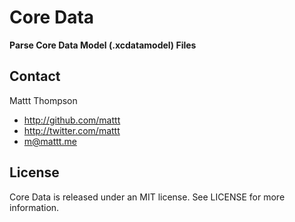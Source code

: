 # Core Data
**Parse Core Data Model (.xcdatamodel) Files**

## Contact

Mattt Thompson

- http://github.com/mattt
- http://twitter.com/mattt
- m@mattt.me

## License

Core Data is released under an MIT license. See LICENSE for more information.
